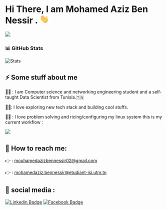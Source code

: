 <h1> Hi There, I am Mohamed Aziz Ben Nessir . <img src="https://raw.githubusercontent.com/ABSphreak/ABSphreak/master/gifs/Hi.gif" width="30px"></h1>
</h1>
<img src="https://i.imgur.com/wAw0WTa.gif">

### 📊 GitHub Stats

![Stats](https://github-readme-stats-alessiodp.vercel.app/api?username=Mohamed-Aziz-Ben-Nessir&show_icons=true)

## ⚡️ Some stuff about me 

👨‍💻 : I am Computer science and networking engineering student and a  self-taught Data Scientist from Tunisia.🇹🇳

🤸‍♂️: I love exploring new tech stack and building cool stuffs.

👨‍🔧 : I love problem solving and ricing/configuring my linux system this is my current workflow :

![](https://i.imgur.com/HRBk357.png)

## 💌 How to reach me:
👉 : mouhamedazizbennessir02@gmail.com

👉 : mohamedaziz.bennessir@etudiant-isi.utm.tn

## 🥳 social media :
[![Linkedin Badge](https://img.shields.io/badge/LinkedIn-0077B5?style=for-the-badge&logo=linkedin&logoColor=white)](https://www.linkedin.com/in/mohamed-aziz-ben-nessir-9b517820a/)
[![Facebook Badge](https://img.shields.io/badge/Facebook-1877F2?style=for-the-badge&logo=facebook&logoColor=white)](https://www.facebook.com/mouhamedaziz.bennessir.3)
